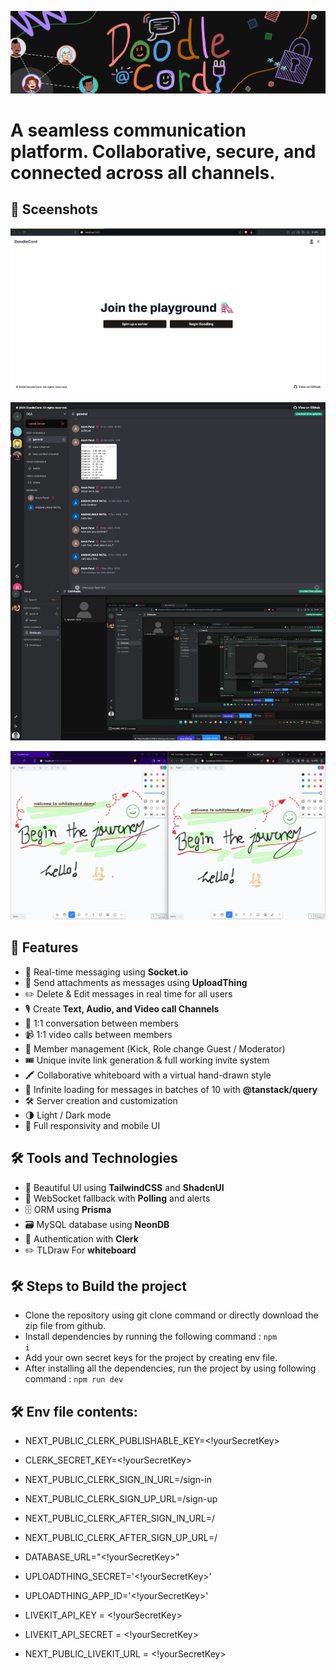![Doodle Cord](https://github.com/NisargPatel14/doodlecord/blob/master/Doodle%20cord.png)

# A seamless communication platform. Collaborative, secure, and connected across all channels.

## 🚀 Sceenshots

![LightHome](https://github.com/ns-rg/doodlecord/blob/master/public/MainScreen-Light.png)

![ChatAndVc](https://github.com/ns-rg/doodlecord/blob/master/public/ChatAndVc.jpg)

![Doodle Cord](https://github.com/ns-rg/doodlecord/blob/master/public/Whiteboard-Collaboration.png)

## 🚀 Features

- 💬 Real-time messaging using **Socket.io**
- 📎 Send attachments as messages using **UploadThing**
- ✏️ Delete & Edit messages in real time for all users
- 🎙️ Create **Text, Audio, and Video call Channels**
- 🔗 1:1 conversation between members
- 📹 1:1 video calls between members
- 👥 Member management (Kick, Role change Guest / Moderator)
- 🎟️ Unique invite link generation & full working invite system
- 🖍️ Collaborative whiteboard with a virtual hand-drawn style
- 🔄 Infinite loading for messages in batches of 10 with **@tanstack/query**
- 🛠️ Server creation and customization
- 🌗 Light / Dark mode
- 📱 Full responsivity and mobile UI

## 🛠 Tools and Technologies

- 🎨 Beautiful UI using **TailwindCSS** and **ShadcnUI**
- 🔁 WebSocket fallback with **Polling** and alerts
- 🗄️ ORM using **Prisma**
- 🗃️ MySQL database using **NeonDB**
- 🔑 Authentication with **Clerk**
- ✏️ TLDraw For **whiteboard**

## 🛠 Steps to Build the project

- Clone the repository using git clone command or directly download the zip file from github.
- Install dependencies by running the following command : <code>npm i</code>
- Add your own secret keys for the project by creating env file.
- After installing all the dependencies, run the project by using following command : <code>npm run dev</code>

## 🛠 Env file contents: 

- NEXT_PUBLIC_CLERK_PUBLISHABLE_KEY=<!yourSecretKey>
- CLERK_SECRET_KEY=<!yourSecretKey>
- NEXT_PUBLIC_CLERK_SIGN_IN_URL=/sign-in
- NEXT_PUBLIC_CLERK_SIGN_UP_URL=/sign-up
- NEXT_PUBLIC_CLERK_AFTER_SIGN_IN_URL=/
- NEXT_PUBLIC_CLERK_AFTER_SIGN_UP_URL=/

- DATABASE_URL="<!yourSecretKey>"
  
- UPLOADTHING_SECRET='<!yourSecretKey>'
- UPLOADTHING_APP_ID='<!yourSecretKey>'
  
- LIVEKIT_API_KEY  = <!yourSecretKey>
- LIVEKIT_API_SECRET  = <!yourSecretKey>
- NEXT_PUBLIC_LIVEKIT_URL  = <!yourSecretKey>

